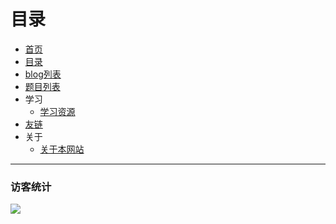 # 目录

- [首页](https://cb-x2-jun.github.io)
- [目录](/目录)
- [blog列表](/bloglist)
- [题目列表](/problem/list)
- 学习
  - [学习资源](/w/学习资源)
- [友链](/友链)
- 关于
  - [关于本网站](/w/关于本网站)

---
### 访客统计
![](https://flagcounter.me/e7K)
